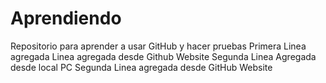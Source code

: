 # Aprendiendo
Repositorio para aprender a usar GitHub y hacer pruebas
Primera Linea agregada
Linea agregada desde Github Website
Segunda Linea Agregada desde local PC
Segunda Linea agregada desde GitHub Website

